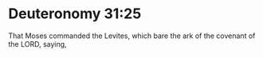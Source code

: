 # Deuteronomy 31:25

That Moses commanded the Levites, which bare the ark of the covenant of the LORD, saying,